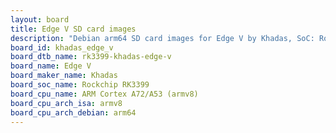 ```yaml
---
layout: board
title: Edge V SD card images
description: "Debian arm64 SD card images for Edge V by Khadas, SoC: Rockchip RK3399, CPU ISA: armv8"
board_id: khadas_edge_v
board_dtb_name: rk3399-khadas-edge-v
board_name: Edge V
board_maker_name: Khadas
board_soc_name: Rockchip RK3399
board_cpu_name: ARM Cortex A72/A53 (armv8)
board_cpu_arch_isa: armv8
board_cpu_arch_debian: arm64
---
```


